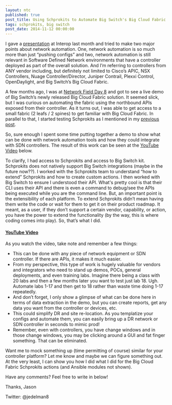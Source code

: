 ```yaml
---
layout: ntc
published: true
post_title: Using Schprokits to Automate Big Switch's Big Cloud Fabric
tags: schprokits, big switch
post_date: 2014-11-12 00:00:00
---
```


I gave a [presentation](/home/interop-nyc-software-gone-wild) at Interop last month and tried to make two major points about network automation.  One, network automation is so much more than just “pushing configs” and two, network automation is still relevant in Software Defined Network environments that have a controller deployed as part of the overall solution. <!--more--> And I’m referring to controllers from ANY vendor including, but definitely not limited to Cisco’s APIC, NSX Controllers, Nuage Controller/Director, Juniper Contrail, Plexxi Control, OpenDaylight, and Big Switch’s Big Cloud Fabric.  

A few months ago, I was at [Network Field Day 8](http://techfieldday.com/event/nfd8/) and got to see a live demo of Big Switch’s newly released Big Cloud Fabric solution.  It seemed slick, but I was curious on automating the fabric using the northbound APIs exposed from their controller.  As it turns out, I was able to get access to a small fabric (2 leafs / 2 spines) to get familiar with Big Cloud Fabric.  In parallel to that, I started testing Schprokits as I mentioned in my [previous post](/home/automated-network-diagrams-with-schprokits-autonetkit).

So, sure enough I spent some time putting together a demo to show what can be done with network automation tools and how they could integrate with SDN controllers.  The result of this work can be seen at the [YouTube Video](https://www.youtube.com/watch?v=ytv1F39fT7I) below.

To clarify, I had access to Schprokits and access to Big Switch kit.  Schprokits does not natively support Big Switch integrations (maybe in the future now??).  I worked with the Schprokits team to understand “how to extend” Schprokits and how to create custom actions.  I then worked with Big Switch to ensure I understood their API.  What's pretty cool is that their CLI uses their API and there is even a command to debug/see the APIs being executed while you are the command line.  But, an important point is the extensibility of each platform.  To extend Schprokits didn’t mean having them write the code or wait for them to get it on their product roadmap.  It meant, as a user, if they don’t support a certain vendor, capability, or action, you have the power to extend the functionality (by the way, this is where coding comes into play).  So, that’s what I did.

#### [YouTube Video](https://www.youtube.com/watch?v=ytv1F39fT7I)

As you watch the video, take note and remember a few things:

* This can be done with any piece of network equipment or SDN controller.  If there are APIs, it makes it much easier.
* From my perspective, this type of work is hugely valuable for vendors and integrators who need to stand up demos, POCs, general deployments, and even training labs.  Imagine there being a class with 20 labs and then a few months later you want to test just lab 18.  Ugh.  Automate labs 1-17 and then get to 18 rather than waste time doing 1-17 repeatedly.
* And don’t forget, I only show a glimpse of what can be done here in terms of data extraction in the demo, but you can create reports, get any data you want from the controller or devices, etc. 
* This could simplify DR and site re-location.  As you templatize your configs and automate them, you can easily bring up a DR network or SDN controller in seconds to mimic prod!  
* Remember, even with controllers, you have change windows and in those change windows, you may be clicking around a GUI and fat finger something.  That can be eliminated.

Want me to mock something up (time permitting of course) similar for your controller platform?  Let me know and maybe we can figure something out.  At the very least, I can show you how I did what I did for the Big Cloud Fabric Schprokits actions (and Ansible modules not shown).  

Have any comments? Feel free to write in below!

Thanks,
Jason 

Twitter: @jedelman8
